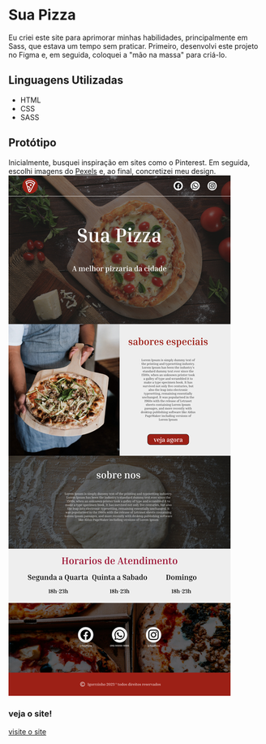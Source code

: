 # Sua Pizza

Eu criei este site para aprimorar minhas habilidades, principalmente em Sass, que estava um tempo sem praticar. Primeiro, desenvolvi este projeto no Figma e, em seguida, coloquei a "mão na massa" para criá-lo.

## Linguagens Utilizadas

- HTML
- CSS
- SASS

## Protótipo

Inicialmente, busquei inspiração em sites como o Pinterest. Em seguida, escolhi imagens do [Pexels](https://www.pexels.com/pt-br/) e, ao final, concretizei meu design.
![Protótipo](suapizza.jpg)

### veja o site!

[visite o site](https://igorrzinho.github.io/sua-pizza/)
